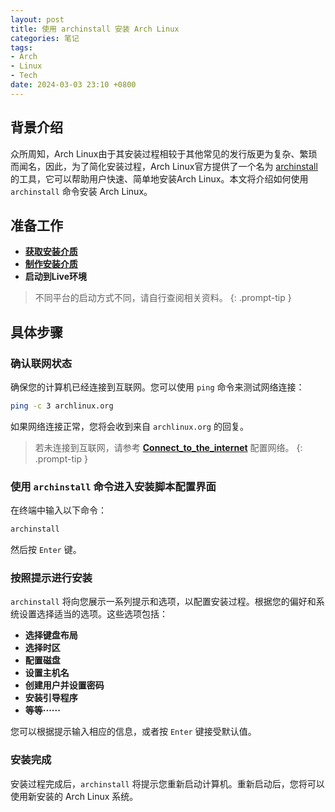 ```yaml
---
layout: post
title: 使用 archinstall 安装 Arch Linux
categories: 笔记
tags:
- Arch
- Linux
- Tech
date: 2024-03-03 23:10 +0800
---
```

## 背景介绍

众所周知，Arch Linux由于其安装过程相较于其他常见的发行版更为复杂、繁琐而闻名，因此，为了简化安装过程，Arch Linux官方提供了一个名为 [archinstall](https://wiki.archlinux.org/title/Archinstall) 的工具，它可以帮助用户快速、简单地安装Arch Linux。本文将介绍如何使用 `archinstall` 命令安装 Arch Linux。

## 准备工作

- [**获取安装介质**](https://archlinux.org/download/)
- [**制作安装介质**](https://wiki.archlinuxcn.org/wiki/%E5%AE%89%E8%A3%85%E6%8C%87%E5%8D%97#%E5%87%86%E5%A4%87%E5%AE%89%E8%A3%85%E4%BB%8B%E8%B4%A8)
- **启动到Live环境**

> 不同平台的启动方式不同，请自行查阅相关资料。
{: .prompt-tip }

## 具体步骤

### 确认联网状态

   确保您的计算机已经连接到互联网。您可以使用 `ping` 命令来测试网络连接：

   ```bash
   ping -c 3 archlinux.org
   ```

   如果网络连接正常，您将会收到来自 `archlinux.org` 的回复。
> 若未连接到互联网，请参考 [**Connect_to_the_internet**](https://wiki.archlinux.org/title/Installation_guide#Connect_to_the_internet) 配置网络。
{: .prompt-tip }

### 使用 `archinstall` 命令进入安装脚本配置界面

   在终端中输入以下命令：

   ```bash
   archinstall
   ```

   然后按 `Enter` 键。

### 按照提示进行安装

   `archinstall` 将向您展示一系列提示和选项，以配置安装过程。根据您的偏好和系统设置选择适当的选项。这些选项包括：

   - **选择键盘布局**
   - **选择时区**
   - **配置磁盘**
   - **设置主机名**
   - **创建用户并设置密码**
   - **安装引导程序**
   - **等等······**

   您可以根据提示输入相应的信息，或者按 `Enter` 键接受默认值。

### 安装完成

   安装过程完成后，`archinstall` 将提示您重新启动计算机。重新启动后，您将可以使用新安装的 Arch Linux 系统。
